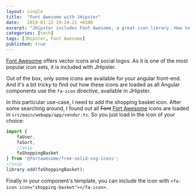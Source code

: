 ```yaml
---
layout: single
title:  "Font Awesome with JHipster"
date:   2019-01-22 19:24:21 +0100
excerpt: "JHipster includes Font Awesome, a great icon library. How to do more with the icons you need."
categories: [tech]
tags: [JHipster, Font Awesome]
published: true
---
```

[Font Awesome](https://fontawesome.com/) offers vector icons and social logos. As it is one of the most popular icon sets, it is included with JHipster.

Out of the box, only some icons are available for your angular front-end. And it's a bit tricky to find out how these icons are loaded as all Angular components use the ``fa-icon`` directive, available in JHipster.

In this particular use-case, I need to add the shopping basket icon. After some searching around, I found out all ~~Font~~ [Fort Awesome](https://fortawesome.com/) icons are loaded in ``src/main/webapp/app/vendor.ts``. So you just load in the icon of your choice:

```javascript
import {
    faUser,
    faSort,
    //snip
    faShoppingBasket
} from '@fortawesome/free-solid-svg-icons';
//snip
library.add(faShoppingBasket);
```

Finally in your component's template, you can include the icon with ``<fa-icon icon="shopping-basket"></fa-icon>``.
